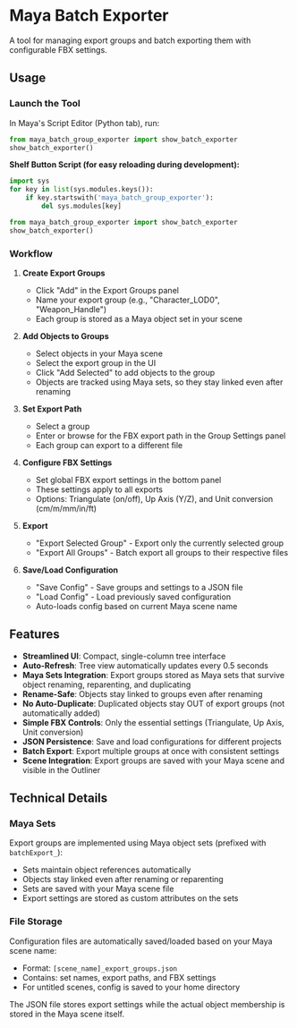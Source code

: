 # Maya Batch Exporter

A tool for managing export groups and batch exporting them with configurable FBX settings.

## Usage

### Launch the Tool

In Maya's Script Editor (Python tab), run:

```python
from maya_batch_group_exporter import show_batch_exporter
show_batch_exporter()
```

**Shelf Button Script (for easy reloading during development):**

```python
import sys
for key in list(sys.modules.keys()):
    if key.startswith('maya_batch_group_exporter'):
        del sys.modules[key]

from maya_batch_group_exporter import show_batch_exporter
show_batch_exporter()
```

### Workflow

1. **Create Export Groups**
   - Click "Add" in the Export Groups panel
   - Name your export group (e.g., "Character_LOD0", "Weapon_Handle")
   - Each group is stored as a Maya object set in your scene

2. **Add Objects to Groups**
   - Select objects in your Maya scene
   - Select the export group in the UI
   - Click "Add Selected" to add objects to the group
   - Objects are tracked using Maya sets, so they stay linked even after renaming

3. **Set Export Path**
   - Select a group
   - Enter or browse for the FBX export path in the Group Settings panel
   - Each group can export to a different file

4. **Configure FBX Settings**
   - Set global FBX export settings in the bottom panel
   - These settings apply to all exports
   - Options: Triangulate (on/off), Up Axis (Y/Z), and Unit conversion (cm/m/mm/in/ft)

5. **Export**
   - "Export Selected Group" - Export only the currently selected group
   - "Export All Groups" - Batch export all groups to their respective files

6. **Save/Load Configuration**
   - "Save Config" - Save groups and settings to a JSON file
   - "Load Config" - Load previously saved configuration
   - Auto-loads config based on current Maya scene name

## Features

- **Streamlined UI**: Compact, single-column tree interface
- **Auto-Refresh**: Tree view automatically updates every 0.5 seconds
- **Maya Sets Integration**: Export groups stored as Maya sets that survive object renaming, reparenting, and duplicating
- **Rename-Safe**: Objects stay linked to groups even after renaming
- **No Auto-Duplicate**: Duplicated objects stay OUT of export groups (not automatically added)
- **Simple FBX Controls**: Only the essential settings (Triangulate, Up Axis, Unit conversion)
- **JSON Persistence**: Save and load configurations for different projects
- **Batch Export**: Export multiple groups at once with consistent settings
- **Scene Integration**: Export groups are saved with your Maya scene and visible in the Outliner

## Technical Details

### Maya Sets

Export groups are implemented using Maya object sets (prefixed with `batchExport_`):
- Sets maintain object references automatically
- Objects stay linked even after renaming or reparenting
- Sets are saved with your Maya scene file
- Export settings are stored as custom attributes on the sets

### File Storage

Configuration files are automatically saved/loaded based on your Maya scene name:
- Format: `[scene_name]_export_groups.json`
- Contains: set names, export paths, and FBX settings
- For untitled scenes, config is saved to your home directory

The JSON file stores export settings while the actual object membership is stored in the Maya scene itself.


